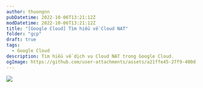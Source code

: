 ```yaml
---
author: thuongnn
pubDatetime: 2022-10-06T13:21:12Z
modDatetime: 2022-10-06T13:21:12Z
title: "[Google Cloud] Tìm hiểu về Cloud NAT"
folder: "gcp"
draft: true
tags:
  - Google Cloud
description: Tìm hiểu về dịch vụ Cloud NAT trong Google Cloud.
ogImage: https://github.com/user-attachments/assets/a21ffe45-27f9-400d-bdd2-2640fa3d7d68
---
```


![](https://github.com/user-attachments/assets/a21ffe45-27f9-400d-bdd2-2640fa3d7d68)
